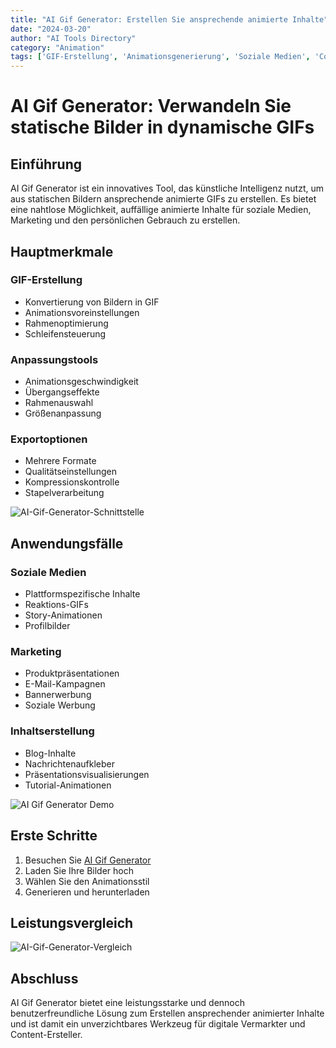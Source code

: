 ```yaml
---
title: "AI Gif Generator: Erstellen Sie ansprechende animierte Inhalte"
date: "2024-03-20"
author: "AI Tools Directory"
category: "Animation"
tags: ['GIF-Erstellung', 'Animationsgenerierung', 'Soziale Medien', 'Content-Marketing']
---
```

# AI Gif Generator: Verwandeln Sie statische Bilder in dynamische GIFs

## Einführung

AI Gif Generator ist ein innovatives Tool, das künstliche Intelligenz nutzt, um aus statischen Bildern ansprechende animierte GIFs zu erstellen. Es bietet eine nahtlose Möglichkeit, auffällige animierte Inhalte für soziale Medien, Marketing und den persönlichen Gebrauch zu erstellen.

## Hauptmerkmale

### GIF-Erstellung
- Konvertierung von Bildern in GIF
- Animationsvoreinstellungen
- Rahmenoptimierung
- Schleifensteuerung

### Anpassungstools
- Animationsgeschwindigkeit
- Übergangseffekte
- Rahmenauswahl
- Größenanpassung

### Exportoptionen
- Mehrere Formate
- Qualitätseinstellungen
- Kompressionskontrolle
- Stapelverarbeitung

![AI-Gif-Generator-Schnittstelle](/imgs/ai-gif-generator/interface.jpg)

## Anwendungsfälle

### Soziale Medien
- Plattformspezifische Inhalte
- Reaktions-GIFs
- Story-Animationen
- Profilbilder

### Marketing
- Produktpräsentationen
- E-Mail-Kampagnen
- Bannerwerbung
- Soziale Werbung

### Inhaltserstellung
- Blog-Inhalte
- Nachrichtenaufkleber
- Präsentationsvisualisierungen
- Tutorial-Animationen

![AI Gif Generator Demo](/imgs/ai-gif-generator/demo.jpg)

## Erste Schritte

1. Besuchen Sie [AI Gif Generator](https://ai-gif-generator.com)
2. Laden Sie Ihre Bilder hoch
3. Wählen Sie den Animationsstil
4. Generieren und herunterladen

## Leistungsvergleich

![AI-Gif-Generator-Vergleich](/imgs/ai-gif-generator/comparison.jpg)

## Abschluss

AI Gif Generator bietet eine leistungsstarke und dennoch benutzerfreundliche Lösung zum Erstellen ansprechender animierter Inhalte und ist damit ein unverzichtbares Werkzeug für digitale Vermarkter und Content-Ersteller.